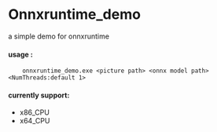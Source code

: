 # Onnxruntime_demo
a simple demo for onnxruntime


#### usage : 
```
	onnxruntime_demo.exe <picture path> <onnx model path>  <NumThreads:default 1>
```

#### currently support:
* x86_CPU
* x64_CPU
